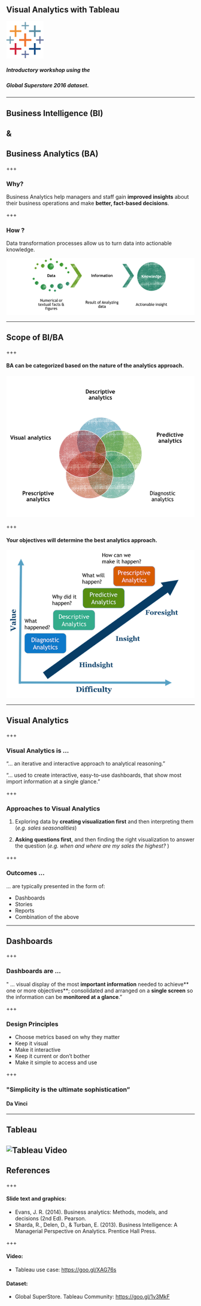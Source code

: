 ## Visual Analytics with Tableau
![Logo](assets/tableau.png)
##### Introductory workshop using the
##### Global Superstore 2016 dataset.

---

## Business Intelligence (BI)
## &
## Business Analytics (BA)

+++

### Why?

Business Analytics help managers and staff gain **improved insights** about their business operations and make **better, fact-based decisions**.

+++


### How ?

Data transformation processes allow us to turn data into actionable knowledge.

![Data transformation process](assets/data_to_knowledge.png)

---

## Scope of BI/BA

+++

#### BA can be categorized based on the nature of the analytics approach. 

![Types of BI/BA](assets/BA_types.png)

+++

#### Your objectives will determine the best analytics approach.
![Scope of BI/BA](assets/BA_scope_nobg.png)

---
## Visual Analytics

+++
### Visual Analytics is ...



“... an iterative and interactive
approach to analytical reasoning.”

“... used to create interactive,
easy-to-use dashboards,
that show most import information
at a single glance.”

+++
### Approaches to Visual Analytics



1. Exploring data by **creating visualization first** and then interpreting them (_e.g. sales seasonalities_)


2. **Asking questions first**, and then finding the right visualization to answer the question (_e.g. when and where are my sales the highest?_ )

+++

### Outcomes ...


... are typically presented in the form of:

* Dashboards
* Stories
* Reports
* Combination of the above


---

## Dashboards

+++

### Dashboards are ...



" ... visual display of the most **important information** needed to achieve** one or more objectives**;
consolidated and arranged on a **single screen** so the information can be **monitored at a glance**.”

+++

### Design Principles

* Choose metrics based on why they matter
* Keep it visual
* Make it interactive
* Keep it current or don’t bother
* Make it simple to access and use

+++

### "Simplicity is the ultimate sophistication”
#### Da Vinci


---

## Tableau

![Tableau Video](https://www.youtube.com/embed/lAI5PoBVfQk)
---

## References

+++

#### Slide text and graphics:

* Evans, J. R. (2014). Business analytics: Methods, models, and decisions (2nd Ed). Pearson.
* Sharda, R., Delen, D., & Turban, E. (2013). Business Intelligence: A Managerial Perspective on Analytics. Prentice Hall Press.

+++

#### Video:
* Tableau use case: https://goo.gl/XAG76s

#### Dataset:
* Global SuperStore. Tableau Community: https://goo.gl/1v3MkF
